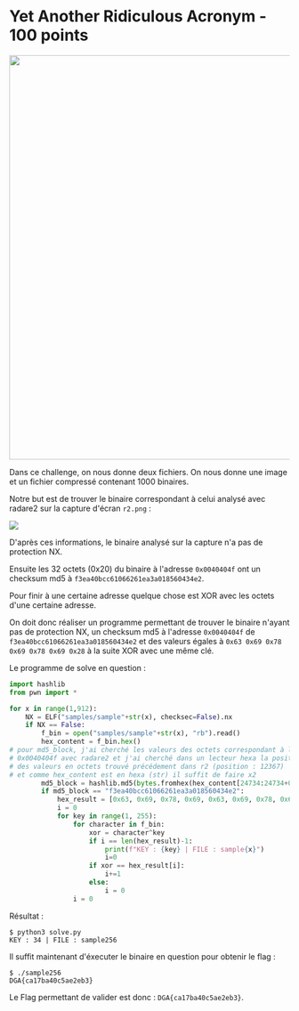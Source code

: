 # Yet Another Ridiculous Acronym - 100 points

<img src="https://i.imgur.com/hYAfA9u.png" title="" alt="" width="727">

Dans ce challenge, on nous donne deux fichiers. On nous donne une image et un fichier compressé contenant 1000 binaires.

Notre but est de trouver le binaire correspondant à celui analysé avec radare2 sur la capture d'écran `r2.png` :

![](https://i.imgur.com/l5ZYDRJ.png)

D'après ces informations, le binaire analysé sur la capture n'a pas de protection NX.

Ensuite les 32 octets (0x20) du binaire à l'adresse `0x0040404f` ont un checksum md5 à `f3ea40bcc61066261ea3a018560434e2`.

Pour finir à une certaine adresse quelque chose est XOR avec les octets d'une certaine adresse.

On doit donc réaliser un programme permettant de trouver le binaire n'ayant pas de protection NX, un checksum md5 à l'adresse `0x0040404f` de `f3ea40bcc61066261ea3a018560434e2` et des valeurs égales à ``0x63 0x69 0x78 0x69 0x78 0x69 0x28`` à la suite XOR avec une même clé.

Le programme de solve en question :

```python
import hashlib
from pwn import *

for x in range(1,912):
    NX = ELF("samples/sample"+str(x), checksec=False).nx
    if NX == False:
	    f_bin = open("samples/sample"+str(x), "rb").read()
	    hex_content = f_bin.hex()
# pour md5_block, j'ai cherché les valeurs des octets correspondant à l'adresse
# 0x0040404f avec radare2 et j'ai cherché dans un lecteur hexa la position 
# des valeurs en octets trouvé précédement dans r2 (position : 12367)
# et comme hex_content est en hexa (str) il suffit de faire x2
	    md5_block = hashlib.md5(bytes.fromhex(hex_content[24734:24734+0x20*2])).hexdigest()
	    if md5_block == "f3ea40bcc61066261ea3a018560434e2":
		    hex_result = [0x63, 0x69, 0x78, 0x69, 0x63, 0x69, 0x78, 0x69, 0x28]
		    i = 0
		    for key in range(1, 255):
		        for character in f_bin:
		            xor = character^key
		            if i == len(hex_result)-1:
		                print(f"KEY : {key} | FILE : sample{x}")
		                i=0
		            if xor == hex_result[i]:
		                i+=1
		            else:
		                i = 0
		        i = 0
```

Résultat :

```
$ python3 solve.py 
KEY : 34 | FILE : sample256
```

Il suffit maintenant d'éxecuter le binaire en question pour obtenir le flag :

```
$ ./sample256
DGA{ca17ba40c5ae2eb3}
```

Le Flag permettant de valider est donc : ``DGA{ca17ba40c5ae2eb3}``.
